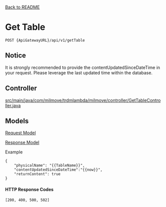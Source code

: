 [Back to README](README.md)

# Get Table

`POST {ApiGatewayURL}/api/v1/getTable`

## Notice
It is strongly recommended to provide the contentUpdatedSinceDateTime in your request. Please leverage the last updated time within the database.

## Controller
[src/main/java/com/milmove/trdmlambda/milmove/controller/GetTableController.java](../src/main/java/com/milmove/trdmlambda/milmove/controller/GetTableController.java)

## Models
[Request Model](../src/main/java/com/milmove/trdmlambda/milmove/model/gettable/GetTableRequest.java)

[Response Model](../src/main/java/com/milmove/trdmlambda/milmove/model/gettable/GetTableResponse.java)

Example
```
{
    "physicalName": "{{TableName}}",
    "contentUpdatedSinceDateTime":"{{now}}",
    "returnContent": true
}
```

#### HTTP Response Codes
`[200, 400, 500, 502]`